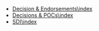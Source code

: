 -   [Decision & Endorsements\\index](Decision%20&%20Endorsements\index)
-   [Decisions & POCs\\index](Decisions%20&%20POCs\index)
-   [SDI\\index](SDI\index)
